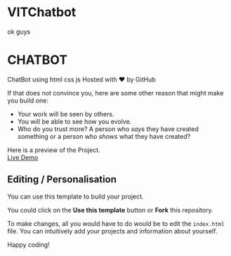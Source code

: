 # VITChatbot
ok guys
# CHATBOT
ChatBot using html css js
Hosted with ❤ by GitHub  

If that does not convince you, here are some other reason that might make you build one:

* Your work will be seen by others.
* You will be able to see how you evolve.
* Who do you trust more? A person who *says* they have created something or a person who *shows* what they have created?

Here is a preview of the Project. <br>
<a href="https://kingofdraknessi.github.io/Chatbot/">Live Demo</a>

## Editing / Personalisation

You can use this template to build your project.

You could click on the **Use this template** button or **Fork** this repository.

To make changes, all you would have to do would be to edit the `index.html` file. You can intuitively add your projects and information about yourself.

Happy coding!
